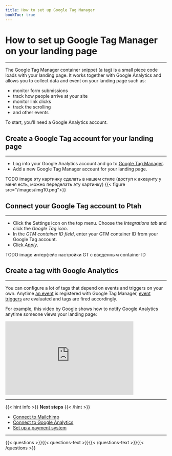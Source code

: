 ```yaml
---
title: How to set up Google Tag Manager
bookToc: true
---
```


# How to set up Google Tag Manager on your landing page
***

The Google Tag Manager container snippet (a tag) is a small piece code loads with your landing page. 
It works together with Google Analytics and allows you to collect data and event on your landing page such as:

* monitor form submissions
* track how people arrive at your site
* monitor link clicks
* track the scrolling
* and other events

To start, you'll need a Google Analytics account.

## Create a Google Tag account for your landing page
***

- Log into your Google Analytics account and go to [Google Tag Manager](https://tagmanager.google.com/).
- Add a new Google Tag Manager account for your landing page.

TODO image эту картинку сделать в нашем стиле (доступ к аккаунту у меня есть, можно переделать эту картинку)
{{< figure src="/images/img10.png">}}

## Connect your Google Tag account to Ptah
***

- Click the Settings icon on the top menu. Choose the *Integrations tab* and click the *Google Tag icon*.
- In the *GTM container ID field*, enter your GTM container ID from your Google Tag account.
- Click *Apply*.

TODO image интерфейс настройки GT с введенным container ID

## Create a tag with Google Analytics
***

You can configure a lot of tags that depend on events and triggers on your own. 
Anytime [an event](https://support.google.com/tagmanager/answer/6106716) is registered with Google Tag Manager, [event triggers](https://support.google.com/tagmanager/topic/7679108) are evaluated and tags are fired accordingly. 

For example, this video by Google shows how to notify Google Analytics anytime someone views your landing page:

<iframe width="400" height="230" src="https://www.youtube.com/embed/MmhDzlkillU" frameborder="0" allow="accelerometer; autoplay; encrypted-media; gyroscope; picture-in-picture" allowfullscreen></iframe>

***

{{< hint info >}}
**Next steps**
{{< /hint >}}

- [Connect to Mailchimp](/docs/integrations-mailchimp/)
- [Connect to Google Analytics](/docs/integrations-ga/)
- [Set up a payment system](/docs/payments/)

***

{{< questions >}}{{< questions-text >}}{{< /questions-text >}}{{< /questions >}}